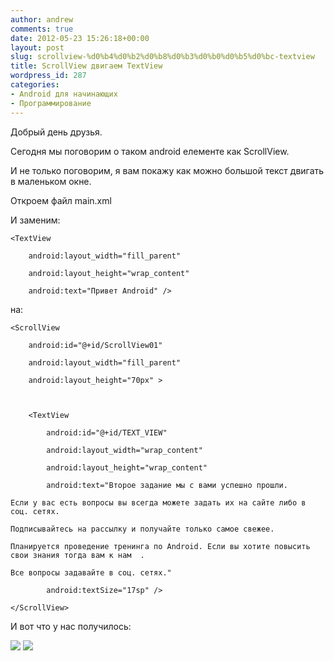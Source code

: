 ```yaml
---
author: andrew
comments: true
date: 2012-05-23 15:26:18+00:00
layout: post
slug: scrollview-%d0%b4%d0%b2%d0%b8%d0%b3%d0%b0%d0%b5%d0%bc-textview
title: ScrollView двигаем TextView
wordpress_id: 287
categories:
- Android для начинающих
- Программирование
---
```


Добрый день друзья.





Сегодня мы поговорим о таком android елементе как ScrollView.





И не только поговорим, я вам покажу как можно большой текст двигать в маленьком окне.


<!-- more -->


Откроем файл main.xml





И заменим:








	<TextView

        android:layout_width="fill_parent"

        android:layout_height="wrap_content"

        android:text="Привет Android" />









на:








	<ScrollView

        android:id="@+id/ScrollView01"

        android:layout_width="fill_parent"

        android:layout_height="70px" >



        <TextView

            android:id="@+id/TEXT_VIEW"

            android:layout_width="wrap_content"

            android:layout_height="wrap_content"

            android:text="Второе задание мы с вами успешно прошли.

	Если у вас есть вопросы вы всегда можете задать их на сайте либо в соц. сетях.

	Подписывайтесь на рассылку и получайте только самое свежее.

	Планируется проведение тренинга по Android. Если вы хотите повысить свои знания тогда вам к нам  .

	Все вопросы задавайте в соц. сетях."

            android:textSize="17sp" />

    </ScrollView>









И вот что у нас получилось:





![](http://android-helper.com.ua/images/uploads/2012/05/device-2012-05-23-182038.png)
![](http://android-helper.com.ua/images/uploads/2012/05/device-2012-05-23-182049.png)
